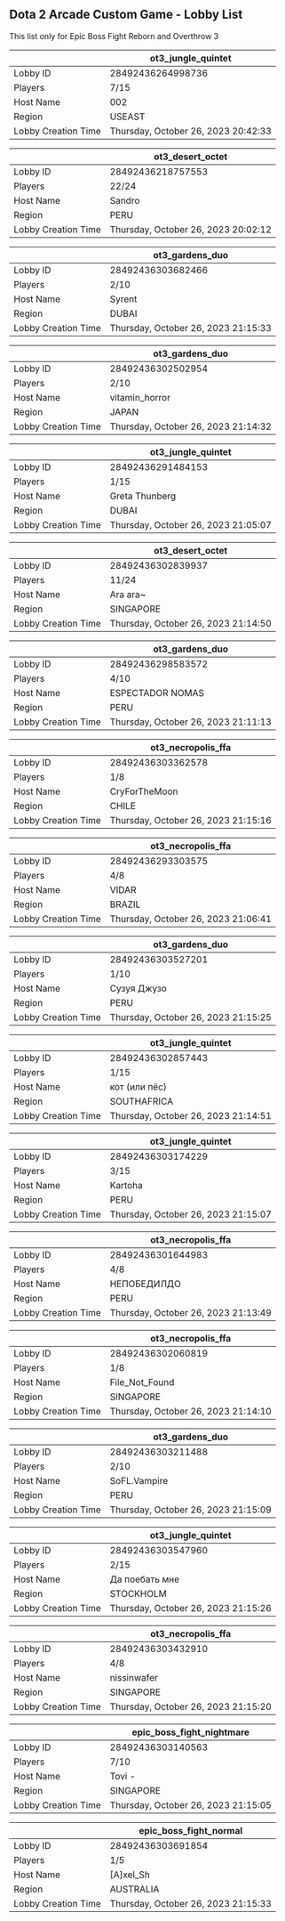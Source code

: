 ## Dota 2 Arcade Custom Game - Lobby List

This list only for Epic Boss Fight Reborn and Overthrow 3

|  | ot3_jungle_quintet |
| ------ | ------ |
| Lobby ID | 28492436264998736 |
| Players | 7/15 |
| Host Name | 002 |
| Region | USEAST |
| Lobby Creation Time | Thursday, October 26, 2023 20:42:33 |


|  | ot3_desert_octet |
| ------ | ------ |
| Lobby ID | 28492436218757553 |
| Players | 22/24 |
| Host Name | Sandro |
| Region | PERU |
| Lobby Creation Time | Thursday, October 26, 2023 20:02:12 |


|  | ot3_gardens_duo |
| ------ | ------ |
| Lobby ID | 28492436303682466 |
| Players | 2/10 |
| Host Name | Syrent |
| Region | DUBAI |
| Lobby Creation Time | Thursday, October 26, 2023 21:15:33 |


|  | ot3_gardens_duo |
| ------ | ------ |
| Lobby ID | 28492436302502954 |
| Players | 2/10 |
| Host Name | vitamin_horror |
| Region | JAPAN |
| Lobby Creation Time | Thursday, October 26, 2023 21:14:32 |


|  | ot3_jungle_quintet |
| ------ | ------ |
| Lobby ID | 28492436291484153 |
| Players | 1/15 |
| Host Name | Greta Thunberg |
| Region | DUBAI |
| Lobby Creation Time | Thursday, October 26, 2023 21:05:07 |


|  | ot3_desert_octet |
| ------ | ------ |
| Lobby ID | 28492436302839937 |
| Players | 11/24 |
| Host Name | Ara ara~ |
| Region | SINGAPORE |
| Lobby Creation Time | Thursday, October 26, 2023 21:14:50 |


|  | ot3_gardens_duo |
| ------ | ------ |
| Lobby ID | 28492436298583572 |
| Players | 4/10 |
| Host Name | ESPECTADOR NOMAS |
| Region | PERU |
| Lobby Creation Time | Thursday, October 26, 2023 21:11:13 |


|  | ot3_necropolis_ffa |
| ------ | ------ |
| Lobby ID | 28492436303362578 |
| Players | 1/8 |
| Host Name | CryForTheMoon |
| Region | CHILE |
| Lobby Creation Time | Thursday, October 26, 2023 21:15:16 |


|  | ot3_necropolis_ffa |
| ------ | ------ |
| Lobby ID | 28492436293303575 |
| Players | 4/8 |
| Host Name | VIDAR |
| Region | BRAZIL |
| Lobby Creation Time | Thursday, October 26, 2023 21:06:41 |


|  | ot3_gardens_duo |
| ------ | ------ |
| Lobby ID | 28492436303527201 |
| Players | 1/10 |
| Host Name | Сузуя Джузо |
| Region | PERU |
| Lobby Creation Time | Thursday, October 26, 2023 21:15:25 |


|  | ot3_jungle_quintet |
| ------ | ------ |
| Lobby ID | 28492436302857443 |
| Players | 1/15 |
| Host Name | кот (или пёс) |
| Region | SOUTHAFRICA |
| Lobby Creation Time | Thursday, October 26, 2023 21:14:51 |


|  | ot3_jungle_quintet |
| ------ | ------ |
| Lobby ID | 28492436303174229 |
| Players | 3/15 |
| Host Name | Kartoha |
| Region | PERU |
| Lobby Creation Time | Thursday, October 26, 2023 21:15:07 |


|  | ot3_necropolis_ffa |
| ------ | ------ |
| Lobby ID | 28492436301644983 |
| Players | 4/8 |
| Host Name | НЕПОБЕДИЛДО |
| Region | PERU |
| Lobby Creation Time | Thursday, October 26, 2023 21:13:49 |


|  | ot3_necropolis_ffa |
| ------ | ------ |
| Lobby ID | 28492436302060819 |
| Players | 1/8 |
| Host Name | File_Not_Found |
| Region | SINGAPORE |
| Lobby Creation Time | Thursday, October 26, 2023 21:14:10 |


|  | ot3_gardens_duo |
| ------ | ------ |
| Lobby ID | 28492436303211488 |
| Players | 2/10 |
| Host Name | SoFL.Vampire |
| Region | PERU |
| Lobby Creation Time | Thursday, October 26, 2023 21:15:09 |


|  | ot3_jungle_quintet |
| ------ | ------ |
| Lobby ID | 28492436303547960 |
| Players | 2/15 |
| Host Name | Да поебать мне |
| Region | STOCKHOLM |
| Lobby Creation Time | Thursday, October 26, 2023 21:15:26 |


|  | ot3_necropolis_ffa |
| ------ | ------ |
| Lobby ID | 28492436303432910 |
| Players | 4/8 |
| Host Name | nissinwafer |
| Region | SINGAPORE |
| Lobby Creation Time | Thursday, October 26, 2023 21:15:20 |


|  | epic_boss_fight_nightmare |
| ------ | ------ |
| Lobby ID | 28492436303140563 |
| Players | 7/10 |
| Host Name | Tovi - |
| Region | SINGAPORE |
| Lobby Creation Time | Thursday, October 26, 2023 21:15:05 |


|  | epic_boss_fight_normal |
| ------ | ------ |
| Lobby ID | 28492436303691854 |
| Players | 1/5 |
| Host Name | [A]xel_Sh |
| Region | AUSTRALIA |
| Lobby Creation Time | Thursday, October 26, 2023 21:15:33 |


